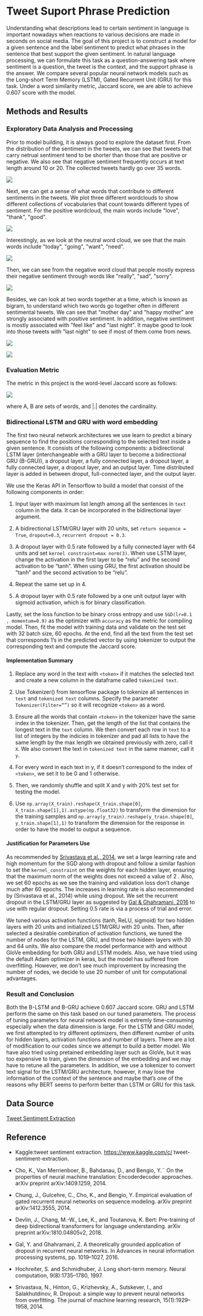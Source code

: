 # Tweet Suport Phrase Prediction

Understanding what descriptions lead to certain sentiment in language is important nowadays when reactions to various decisions are made in seconds on social media. The goal of this project is to construct a model for a given sentence and the label sentiment to predict what phrases in the sentence that best support the given sentiment. In natural language processing, we can formulate this task as a question-answering task where sentiment is a question, the tweet is the context, and the support phrase is the answer. We compare several popular neural network models such as the Long-short Term Memory (LSTM), Gated Recurrent Unit (GRU) for this task. Under a word similarity metric, Jaccard score, we are able to achieve 0.607 score with the model.

## Methods and Results 

### Exploratory Data Analysis and Processing

Prior to model building, it is always good to explore the dataset first. From the distribution of the sentiment in the tweets, we can see that tweets that carry netrual sentiment tend to be shorter than those that are positive or negative. We also see that negative sentiment frequently occurs at text length around 10 or 20. The collected tweets hardly go over 35 words. 

![](/figures/sentiment_distribution.png)

Next, we can get a sense of what words that contribute to different sentiments in the tweets. We plot three different wordclouds to show different collections of vocabularies that count towards different types of sentiment. For the positive wordcloud, the main words include "love", "thank", "good". 

![](/figures/pos-wordcloud.png)

Interestingly, as we look at the neutral word cloud, we see that the main words include "today", "going", "want", "need".

![](/figures/neu-wordcloud.png)

Then, we can see from the negative word cloud that people mostly express their negative sentiment through words like "really", "sad", "sorry".

![](/figures/neg-wordcloud.png)

Besides, we can look at two words together at a time, which is known as bigram, to understand which two words go together often in different sentimental tweets. We can see that "mother day" and "happy mother" are strongly associated with positive sentiment. In addition, negative sentiment is mostly associated with "feel like" and "last night". It maybe good to look into those tweets with "last night" to see if most of them come from news. 

![](/figures/pos-bigram.png)

![](/figures/neg-bigram.png)

### Evaluation Metric

The metric in this project is the word-level Jaccard score as follows:

![](/figures/formula.png)

where A, B are sets of words, and |.| denotes the cardinality.


### Bidirectional LSTM and GRU with word embedding

The first two neural network architectures we use learn to predict a binary sequence to find the positions corresponding to the selected text inside a given sentence. It consists of the following components: a bidirectional LSTM layer (interchangeable with a GRU layer to become a bidirectional GRU (B-GRU)), a dropout layer, a fully connected layer, a
dropout layer, a fully connected layer, a dropout layer, and an output layer. Time distributed layer is added in between droput, full-connected layer, and the output layer. 

We use the Keras API in Tensorflow to build a model that consist of the following components in order:

1. Input layer with maximum list length among all the sentences in `text` column in the data. It can be incorporated in the bidirectional layer argument.

2. A bidirectional LSTM/GRU layer with 20 units, set `return sequence = True`, `dropout=0.3`, `recurrent dropout = 0.3`.

3. A dropout layer with 0.5 rate followed by a fully connected layer with 64 units and set `kernel constraint=max norm(3)`. When use LSTM layer, change the activation in the first layer to be “relu” and the second activation to be “tanh”. When using GRU, the first activation should be “tanh” and the second activation to be “relu”.

4. Repeat the same set up in 4.

5. A dropout layer with 0.5 rate followed by a one unit output layer with sigmoid activation, which is for binary classification.

Lastly, set the loss function to be binary cross entropy and use `SGD(lr=0.1 , momentum=0.9)` as the optimizer with
`accuracy` as the metric for compiling model. Then, fit the model with training data and validate on the test set with 32 batch size, 60 epochs. At the end, find all the text from the test set that corresponds 1’s in the predicted vector by using tokenizer to output the corresponding text and compute the Jaccard score.

#### Implementation Summary

1. Replace any word in the text with `<token>` if it matches the selected text and create a new column in the dataframe called `tokenized text`.

2. Use Tokenizer() from tensorflow package to tokenize all sentences in `text` and `tokenized text` columns. Specify the parameter `Tokenizer(Filter=“”)` so it will recognize `<token>` as a word.

3. Ensure all the words that contain `<token>` in the tokenizer have the same index in the tokenizer. Then, get the length of the list that contains the longest text in the `text` column. We then convert each row in `text` to a list of integers by the indicies in tokenizer and pad all lists to have the same length by the max length we obtained previously with zero, call it `X`. We also convert the text in `tokenized text` in the same manner, call it `y`.

4. For every word in each text in y, if it doesn’t correspond to the index of `<token>`, we set it to be 0 and
1 otherwise.

5. Then, we randomly shuffle and split X and y with 20% test set for testing the model.

6. Use `np.array(X_train).reshape(X_train.shape[0]`, `X_train.shape[1],1).astype(np.float32)` to transform the dimension for the training samples and `np.array(y_train).reshape(y_train.shape[0]`, `y_train.shape[1],1)` to transform the dimension for the response in order to have the model to output a sequence.

#### Justification for Parameters Use

As recommended by [Srivastava et al., 2014](https://jmlr.org/papers/v15/srivastava14a.html), we set a large learning rate and high momentum for the SGD along with dropout and follow a similar fashion to set the `kernel_constraint` on the weights for each hidden layer, ensuring that the maximum norm of the weights does not exceed a value of 2 . Also, we set 60 epochs as we see the training and validation loss don’t change much after 60 epochs. The increases in learning rate is also recommended by (Srivastava et al., 2014) while using dropout. We set the recurrent dropout in the LSTM/GRU layer as suggested by [Gal & Ghahramani, 2016](https://arxiv.org/abs/1512.05287) to use with regular dropout. Setting 0.5 rate is via a process of trial and error.

We tuned various activation functions (tanh, ReLU, sigmoid) for two hidden layers with 20 units and initialized LSTM/GRU with 20 units. Then, after selected a desirable combination of activation functions, we tuned the number of nodes for the LSTM, GRU, and those two hideen layers with 30 and 64 units. We also compare the model performance with and without GloVe embedding for both GRU and LSTM models. Also, we have tried using the default Adam optimizer in keras, but the model has suffered from overfitting. However, we don’t see much improvement by increasing the number of nodes, we decide to use 20 number of unit for computational advantages.

### Result and Conclusion

Both the B-LSTM and B-GRU achieve 0.607 Jaccard score. GRU and LSTM perform the same on this task based on our tuned parameters. The process of tuning parameters for neural network model is extremly time-consuming especially when the data dimension is large. For the LSTM and GRU model, we first attempted to try different optimizers, then different number of units for hidden layers, activation functions and number of layers. There are a lot of modification to our codes since we attempt to build a better model. We have also tried using pretained embedding layer such as GloVe, but it was too expensive to train, given the dimension of the embedding and we may have to retune all the parameters. In addition, we use a tokenizer to convert text signal for the LSTM/GRU architecture, however, it may lose the information of the context of the sentence and maybe that’s one of the reasons why BERT seems to perform better than LSTM or GRU for this task.

## Data Source

[Tweet Sentiment Extraction](https://www.kaggle.com/c/tweet-sentiment-extraction)

## Reference

- Kaggle:tweet sentiment extraction. https://www.kaggle.com/c/ tweet-sentiment-extraction.

- Cho, K., Van Merrienboer, B., Bahdanau, D., and Bengio, Y.¨ On the properties of neural machine translation: Encoderdecoder approaches. arXiv preprint arXiv:1409.1259, 2014.

- Chung, J., Gulcehre, C., Cho, K., and Bengio, Y. Empirical evaluation of gated recurrent neural networks on
sequence modeling. arXiv preprint arXiv:1412.3555, 2014.

- Devlin, J., Chang, M.-W., Lee, K., and Toutanova, K. Bert: Pre-training of deep bidirectional transformers for language understanding. arXiv preprint arXiv:1810.04805v2, 2018.

- Gal, Y. and Ghahramani, Z. A theoretically grounded application of dropout in recurrent neural networks. In
Advances in neural information processing systems, pp. 1019–1027, 2016.

- Hochreiter, S. and Schmidhuber, J. Long short-term memory. Neural computation, 9(8):1735–1780, 1997.

- Srivastava, N., Hinton, G., Krizhevsky, A., Sutskever, I., and Salakhutdinov, R. Dropout: a simple way to prevent
neural networks from overfitting. The journal of machine learning research, 15(1):1929–1958, 2014.





